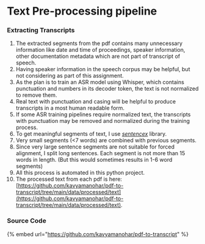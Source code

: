 # Text Pre-processing pipeline

### Extracting Transcripts

1. The extracted segments from the pdf contains many unnecessary information like date and time of proceedings, speaker information, other documentation metadata which are not part of transcript of speech.
2. Having speaker information in the speech corpus may be helpful, but not considering as part of this assignment.
3. As the plan is to train an ASR model using Whisper, which contains punctuation and numbers in its decoder token, the text is not normalized to remove them.
4. Real text with punctuation and casing will be helpful  to produce transcripts in a most human readable form.&#x20;
5. If some ASR training pipelines require normalized text, the transcripts with punctuation may be removed and normalized  during the training process.
6. To get meaningful segments of text, I use [_sentencex_](https://github.com/wikimedia/sentencex) library.&#x20;
7. Very small segments (<7 words) are combined with previous segments.
8. Since very large sentence segments are not suitable for forced alignment, I split long sentences. Each segment is not more than 15 words in length. (But this would sometimes results in 1-6 word segments)
9. All this process is automated in this python project.
10. The processed text from each pdf is here: [https://github.com/kavyamanohar/pdf-to-transcript/tree/main/data/processed/text](https://github.com/kavyamanohar/pdf-to-transcript/tree/main/data/processed/text).

### Source Code

{% embed url="https://github.com/kavyamanohar/pdf-to-transcript" %}
